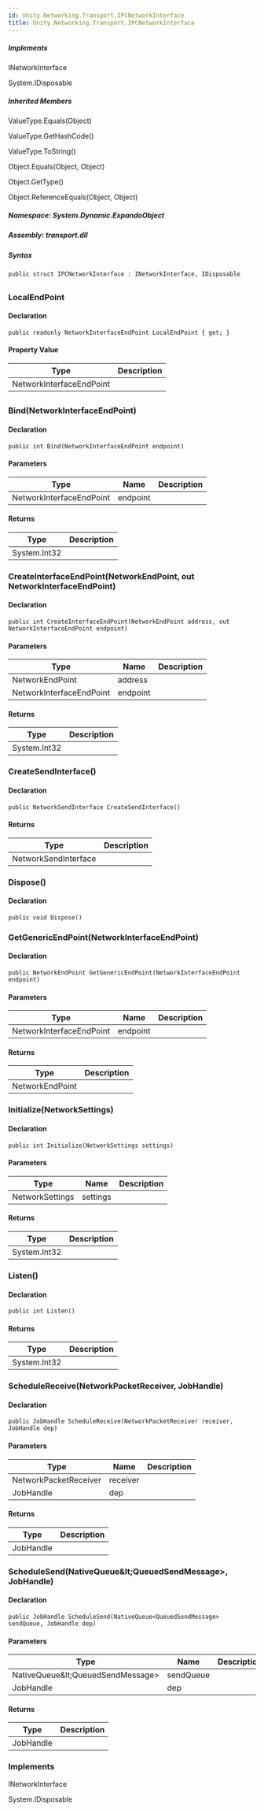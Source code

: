 ```yaml
---  
id: Unity.Networking.Transport.IPCNetworkInterface  
title: Unity.Networking.Transport.IPCNetworkInterface  
---
```


<div class="markdown level0 summary">

</div>

<div class="markdown level0 conceptual">

</div>

<div classs="implements">

##### Implements

<div>

INetworkInterface

</div>

<div>

System.IDisposable

</div>

</div>

<div class="inheritedMembers">

##### Inherited Members

<div>

ValueType.Equals(Object)

</div>

<div>

ValueType.GetHashCode()

</div>

<div>

ValueType.ToString()

</div>

<div>

Object.Equals(Object, Object)

</div>

<div>

Object.GetType()

</div>

<div>

Object.ReferenceEquals(Object, Object)

</div>

</div>

##### **Namespace**: System.Dynamic.ExpandoObject

##### **Assembly**: transport.dll

##### Syntax

``` lang-csharp
public struct IPCNetworkInterface : INetworkInterface, IDisposable
```

## 

### LocalEndPoint

<div class="markdown level1 summary">

</div>

<div class="markdown level1 conceptual">

</div>

#### Declaration

``` lang-csharp
public readonly NetworkInterfaceEndPoint LocalEndPoint { get; }
```

#### Property Value

| Type                     | Description |
|--------------------------|-------------|
| NetworkInterfaceEndPoint |             |

## 

### Bind(NetworkInterfaceEndPoint)

<div class="markdown level1 summary">

</div>

<div class="markdown level1 conceptual">

</div>

#### Declaration

``` lang-csharp
public int Bind(NetworkInterfaceEndPoint endpoint)
```

#### Parameters

| Type                     | Name     | Description |
|--------------------------|----------|-------------|
| NetworkInterfaceEndPoint | endpoint |             |

#### Returns

| Type         | Description |
|--------------|-------------|
| System.Int32 |             |

### CreateInterfaceEndPoint(NetworkEndPoint, out NetworkInterfaceEndPoint)

<div class="markdown level1 summary">

</div>

<div class="markdown level1 conceptual">

</div>

#### Declaration

``` lang-csharp
public int CreateInterfaceEndPoint(NetworkEndPoint address, out NetworkInterfaceEndPoint endpoint)
```

#### Parameters

| Type                     | Name     | Description |
|--------------------------|----------|-------------|
| NetworkEndPoint          | address  |             |
| NetworkInterfaceEndPoint | endpoint |             |

#### Returns

| Type         | Description |
|--------------|-------------|
| System.Int32 |             |

### CreateSendInterface()

<div class="markdown level1 summary">

</div>

<div class="markdown level1 conceptual">

</div>

#### Declaration

``` lang-csharp
public NetworkSendInterface CreateSendInterface()
```

#### Returns

| Type                 | Description |
|----------------------|-------------|
| NetworkSendInterface |             |

### Dispose()

<div class="markdown level1 summary">

</div>

<div class="markdown level1 conceptual">

</div>

#### Declaration

``` lang-csharp
public void Dispose()
```

### GetGenericEndPoint(NetworkInterfaceEndPoint)

<div class="markdown level1 summary">

</div>

<div class="markdown level1 conceptual">

</div>

#### Declaration

``` lang-csharp
public NetworkEndPoint GetGenericEndPoint(NetworkInterfaceEndPoint endpoint)
```

#### Parameters

| Type                     | Name     | Description |
|--------------------------|----------|-------------|
| NetworkInterfaceEndPoint | endpoint |             |

#### Returns

| Type            | Description |
|-----------------|-------------|
| NetworkEndPoint |             |

### Initialize(NetworkSettings)

<div class="markdown level1 summary">

</div>

<div class="markdown level1 conceptual">

</div>

#### Declaration

``` lang-csharp
public int Initialize(NetworkSettings settings)
```

#### Parameters

| Type            | Name     | Description |
|-----------------|----------|-------------|
| NetworkSettings | settings |             |

#### Returns

| Type         | Description |
|--------------|-------------|
| System.Int32 |             |

### Listen()

<div class="markdown level1 summary">

</div>

<div class="markdown level1 conceptual">

</div>

#### Declaration

``` lang-csharp
public int Listen()
```

#### Returns

| Type         | Description |
|--------------|-------------|
| System.Int32 |             |

### ScheduleReceive(NetworkPacketReceiver, JobHandle)

<div class="markdown level1 summary">

</div>

<div class="markdown level1 conceptual">

</div>

#### Declaration

``` lang-csharp
public JobHandle ScheduleReceive(NetworkPacketReceiver receiver, JobHandle dep)
```

#### Parameters

| Type                  | Name     | Description |
|-----------------------|----------|-------------|
| NetworkPacketReceiver | receiver |             |
| JobHandle             | dep      |             |

#### Returns

| Type      | Description |
|-----------|-------------|
| JobHandle |             |

### ScheduleSend(NativeQueue\&lt;QueuedSendMessage&gt;, JobHandle)

<div class="markdown level1 summary">

</div>

<div class="markdown level1 conceptual">

</div>

#### Declaration

``` lang-csharp
public JobHandle ScheduleSend(NativeQueue<QueuedSendMessage> sendQueue, JobHandle dep)
```

#### Parameters

| Type                             | Name      | Description |
|----------------------------------|-----------|-------------|
| NativeQueue\&lt;QueuedSendMessage&gt; | sendQueue |             |
| JobHandle                        | dep       |             |

#### Returns

| Type      | Description |
|-----------|-------------|
| JobHandle |             |

### Implements

<div>

INetworkInterface

</div>

<div>

System.IDisposable

</div>
